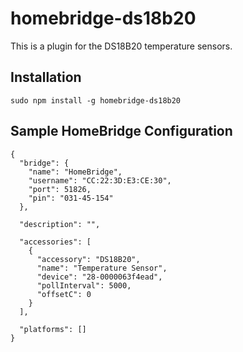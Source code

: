 # homebridge-ds18b20
This is a plugin for the DS18B20 temperature sensors.

Installation
--------------------
    sudo npm install -g homebridge-ds18b20

Sample HomeBridge Configuration
--------------------
    {
      "bridge": {
        "name": "HomeBridge",
        "username": "CC:22:3D:E3:CE:30",
        "port": 51826,
        "pin": "031-45-154"
      },
    
      "description": "",
    
      "accessories": [
        {
          "accessory": "DS18B20",
          "name": "Temperature Sensor",
          "device": "28-0000063f4ead",
          "pollInterval": 5000,
          "offsetC": 0
        }
      ],
    
      "platforms": []
    }
